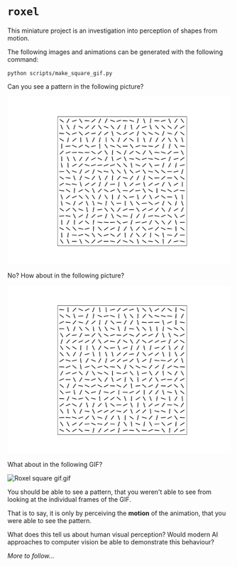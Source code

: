 # `roxel`

This miniature project is an investigation into perception of shapes from motion.

The following images and animations can be generated with the following command:

```
python scripts/make_square_gif.py
```

Can you see a pattern in the following picture?

![Roxel square gif, frame 0.png](https://github.com/jakelevi1996/roxel/blob/main/outputs/protected/square_gif/frames/Roxel%20square%20gif%2C%20frame%200.png "Roxel square gif, frame 0.png")

No? How about in the following picture?

![Roxel square gif, frame 31.png](https://raw.githubusercontent.com/jakelevi1996/roxel/main/outputs/protected/square_gif/frames/Roxel%20square%20gif%2C%20frame%2031.png "Roxel square gif, frame 31.png")

What about in the following GIF?

![Roxel square gif.gif](https://raw.githubusercontent.com/jakelevi1996/roxel/main/outputs/protected/square_gif/Roxel%20square%20gif.gif "Roxel square gif.gif")

You should be able to see a pattern, that you weren't able to see from looking at the individual frames of the GIF.

That is to say, it is only by perceiving the **motion** of the animation, that you were able to see the pattern.

What does this tell us about human visual perception? Would modern AI approaches to computer vision be able to demonstrate this behaviour?

*More to follow...*
